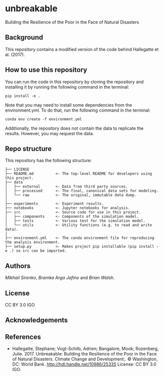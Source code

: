 # unbreakable
Building the Resilience of the Poor in the Face of Natural Disasters


## Background
This repository contains a modified version of the code behind Hallegatte et al. (2017).

## How to use this repository
You can run the code in this repository by cloning the repository and installing it by running the following command in the terminal:

```
pip install -e .
```

Note that you may need to install some dependencies from the environment.yml. To do that, run the following command in the terminal:

```
conda env create -f environment.yml
```

Additionally, the repository does not contain the data to replicate the results. However, you may request the data.

## Repo structure
This repository has the following structure:
    
``` 
├── LICENSE
├── README.md          <- The top-level README for developers using this project.
├── data
│   ├── external       <- Data from third party sources.
│   ├── processed      <- The final, canonical data sets for modeling.
│   └── raw            <- The original, immutable data dump.
│
├── experiments        <- Experiment results.
├── notebooks          <- Jupyter notebooks for analysis.
├── src                <- Source code for use in this project.
│   ├── components     <- Components of the simulation model.
│   ├── tests          <- Various test for the simulation model.
│   └── utils          <- Utility functions (e.g. to read and write data).
│
├── environment.yml    <- The conda environment file for reproducing the analysis environment.
├── setup.py           <- Makes project pip installable (pip install -e .) so src can be imported.
```

## Authors
*Mikhail Sirenko*, *Bramka Arga Jafino* and *Brian Walsh*. 

## License
CC BY 3.0 IGO

## Acknowledgements

## References
* Hallegatte, Stephane; Vogt-Schilb, Adrien; Bangalore, Mook; Rozenberg, Julie. 2017. Unbreakable: Building the Resilience of the Poor in the Face of Natural Disasters. Climate Change and Development;. © Washington, DC: World Bank. http://hdl.handle.net/10986/25335 License: CC BY 3.0 IGO.